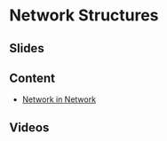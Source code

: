 # Network Structures

## Slides

## Content

* [Network in Network](http://en.diveintodeeplearning.org/chapter_convolutional-neural-networks/nin.html)

## Videos
